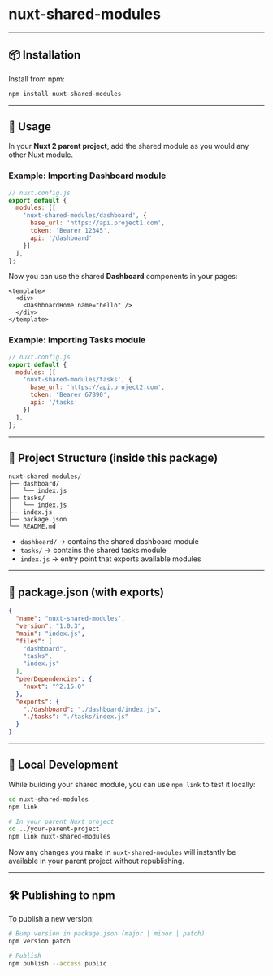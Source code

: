 # nuxt-shared-modules

---

## 📦 Installation

Install from npm:

```bash
npm install nuxt-shared-modules
```

---

## 🚀 Usage

In your **Nuxt 2 parent project**, add the shared module as you would any other Nuxt module.

### Example: Importing Dashboard module

```js
// nuxt.config.js
export default {
  modules: [[
    'nuxt-shared-modules/dashboard', {
      base_url: 'https://api.project1.com',
      token: 'Bearer 12345',
      api: '/dashboard'
    }]
  ],
};
```

Now you can use the shared **Dashboard** components in your pages:

```vue / nuxt
<template>
  <div>
    <DashboardHome name="hello" />
  </div>
</template>
```

### Example: Importing Tasks module

```js
// nuxt.config.js
export default {
  modules: [[
    'nuxt-shared-modules/tasks', {
      base_url: 'https://api.project2.com',
      token: 'Bearer 67890',
      api: '/tasks'
    }]
  ],
};

```

---

## 📂 Project Structure (inside this package)

```
nuxt-shared-modules/
├── dashboard/
│   └── index.js
├── tasks/
│   └── index.js
├── index.js
├── package.json
└── README.md
```

* `dashboard/` → contains the shared dashboard module
* `tasks/` → contains the shared tasks module
* `index.js` → entry point that exports available modules

---

## 📜 package.json (with exports)

```json
{
  "name": "nuxt-shared-modules",
  "version": "1.0.3",
  "main": "index.js",
  "files": [
    "dashboard",
    "tasks",
    "index.js"
  ],
  "peerDependencies": {
    "nuxt": "^2.15.0"
  },
  "exports": {
    "./dashboard": "./dashboard/index.js",
    "./tasks": "./tasks/index.js"
  }
}
```

---

## 🔧 Local Development

While building your shared module, you can use `npm link` to test it locally:

```bash
cd nuxt-shared-modules
npm link

# In your parent Nuxt project
cd ../your-parent-project
npm link nuxt-shared-modules
```

Now any changes you make in `nuxt-shared-modules` will instantly be available in your parent project without republishing.

---

## 🛠 Publishing to npm

To publish a new version:

```bash
# Bump version in package.json (major | minor | patch)
npm version patch

# Publish
npm publish --access public
```
